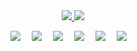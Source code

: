 <div align="center" dir="auto">
    <a href="https://anorange.icu/" rel="nofollow">
      <img src="https://readme-typing-svg.herokuapp.com/?lines=console.log(%22Hello%2C%20World!%22);小橙同学祝您今天愉快!&center=true&size=27">
    </a>
  <a><img src="https://cdn.anorange.icu/blog/image_header.jpg"></a>
    <p></p>
  </div>
<div align="center" dir="auto">
    <a href="https://anorange.icu/" rel="nofollow"><img src="https://img.shields.io/badge/Website-博客-blue" style="max-width: 100%;"></a>&emsp;
    <a href="https://weibo.com/u/6714461323" rel="nofollow"><img src="https://img.shields.io/badge/weibo-微博-blue" style="max-width: 100%;"></a>&emsp;
    <a href="https://www.youtube.com/@sun0225SUN" rel="nofollow"><img src="https://img.shields.io/badge/YouTube-油管-c32136" style="max-width: 100%;"></a>&emsp;
    <a href="https://box.sunguoqi.com/weixin_mp" rel="nofollow"><img src=https://img.shields.io/badge/WeChat-微信-07c160" style="max-width: 100%;"></a>&emsp;
    <a href="https://space.bilibili.com/448488855/" rel="nofollow"><img src=https://img.shields.io/badge/Bilibili-B站-ff69b4" style="max-width: 100%;"></a>&emsp;
    <a href="https://blog.csdn.net/weixin_50915462/" rel="nofollow"><img src="https://img.shields.io/badge/CSDN-论坛-c32136" style="max-width: 100%;"></a>&emsp;
  </div>











<!--
**cyx614997005/cyx614997005** is a ✨ _special_ ✨ repository because its `README.md` (this file) appears on your GitHub profile.

Here are some ideas to get you started:

- 🔭 I’m currently working on ...
- 🌱 I’m currently learning ...
- 👯 I’m looking to collaborate on ...
- 🤔 I’m looking for help with ...
- 💬 Ask me about ...
- 📫 How to reach me: ...
- 😄 Pronouns: ...
- ⚡ Fun fact: ...
-->
